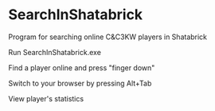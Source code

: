 # SearchInShatabrick
Program for searching online C&C3KW players in Shatabrick

Run SearchInShatabrick.exe

Find a player online and press "finger down"

Switch to your browser by pressing Alt+Tab

View player's statistics
